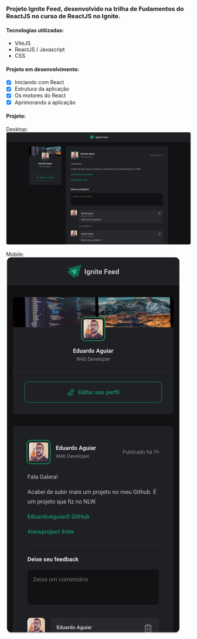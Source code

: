 ### Projeto Ignite Feed, desenvolvido na trilha de Fudamentos do ReactJS no curso de ReactJS no Ignite.

#### Tecnologias utilizadas:

- ViteJS
- ReactJS / Javascript
- CSS

#### Projeto em desenvolvimento:

- [x] Iniciando com React
- [x] Estrutura da aplicação
- [x] Os motores do React
- [x] Aprimorando a aplicação

#### Projeto:

Desktop:
![img](./public/readme/desktop.png)

Mobile:
![img](public/readme/mobile.png)
